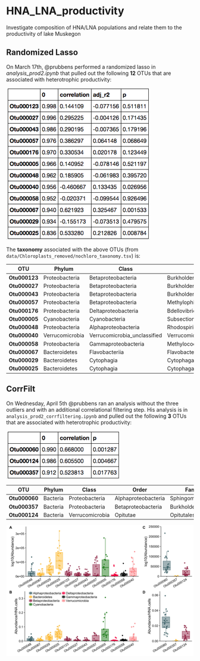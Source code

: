 # HNA_LNA_productivity
Investigate composition of HNA/LNA populations and relate them to the productivity of lake Muskegon


## Randomized Lasso

On March 17th, @prubbens performed a randomized lasso in *analysis_prod2.ipynb* that pulled out the following **12** OTUs that are associated with heterotrophic productivity:

![](HNA-Prod-OTUs.png)


The **taxonomy** associated with the above OTUs (from `data/Chloroplasts_removed/nochloro_taxonomy.tsv`) is:  


OTU   | Phylum | Class | Order | Family  |  Genus  | Species  | 
------------- | ------------- | ------------- |------------- |------------- |------------- |------------- |
**Otu000123** | Proteobacteria | Betaproteobacteria | Burkholderiales | betVII | betVII-B | betVII-B1 | 
**Otu000027** | Proteobacteria | Betaproteobacteria | Burkholderiales | betI | betI-B | Rhodo  | 
**Otu000043** | Proteobacteria | Betaproteobacteria | Burkholderiales | betI | betI-A | Lhab-A2 | 
**Otu000057** | Proteobacteria | Betaproteobacteria | Methylophilales | betIV | betIV-A | Unclassified | 
**Otu000176** | Proteobacteria | Deltaproteobacteria | Bdellovibrionales | Bacteriovoracaceae | Peredibacter | Unclassified | 
**Otu000005** | Cyanobacteria | Cyanobacteria | SubsectionI | FamilyI | Unclassified | Unclassified | 
**Otu000048** | Proteobacteria | Alphaproteobacteria | Rhodospirillales | alfVIII | alfVIII_unclassified | Unclassified | 
**Otu000040** | Verrucomicrobia | Verrucomicrobia_unclassified | Verrucomicrobia_unclassified | Verrucomicrobia_unclassified |  Verrucomicrobia_unclassified | Unclassified | 
**Otu000058** | Proteobacteria | Gammaproteobacteria | Methylococcales | gamI | gamI_unclassified | Unclassified | 
**Otu000067** | Bacteroidetes | Flavobacteriia | Flavobacteriales | bacII | bacII-A | Unclassified | 
**Otu000029** | Bacteroidetes | Cytophagia | Cytophagales | bacIII | bacIII-B | Algor | 
**Otu000025** | Bacteroidetes | Cytophagia | Cytophagales | bacIII | bacIII-A | Unclassified | 

                
                
                
                
## CorrFilt

On Wednesday, April 5th @prubbens ran an analysis without the three outliers and with an additional correlational filtering step.  His analysis is in `analysis_prod2_corrfiltering.ipynb` and pulled out the following **3** OTUs that are associated with heterotrophic productivity:

![](three-OTUs.png)
                
                
OTU   | Phylum | Class | Order | Family  |  Genus  | Species  | 
------------- | ------------- | ------------- |------------- |------------- |------------- |------------- |             
**Otu000060** | Bacteria | Proteobacteria | Alphaproteobacteria | Sphingomonadales | alfIV | alfIV_unclassified | Unclassified |   
**Otu000357** | Bacteria | Proteobacteria | Betaproteobacteria | Burkholderiales | betI | betI-B | Rhodo  |   
**Otu000124** | Bacteria | Verrucomicrobia | Opitutae | Opitutales | Opitutaceae | Opitutus | Unclassified |  

![](OTU_abundance_plot_corrfilt.jpeg)                